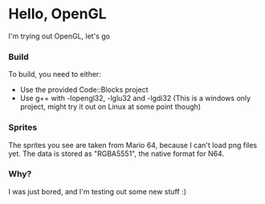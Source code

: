 # Hello, OpenGL
I'm trying out OpenGL, let's go

### Build
To build, you need to either:
- Use the provided Code::Blocks project
- Use g++ with -lopengl32, -lglu32 and -lgdi32 (This is a windows only project, might try it out on Linux at some point though)

### Sprites
The sprites you see are taken from Mario 64, because I can't load png files yet. The data is stored as "RGBA5551", the native format for N64.

### Why?
I was just bored, and I'm testing out some new stuff :)
